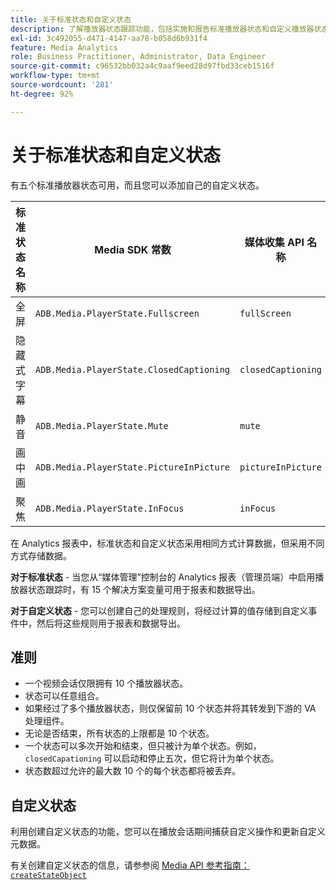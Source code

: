 ```yaml
---
title: 关于标准状态和自定义状态
description: 了解播放器状态跟踪功能，包括实施和报告标准播放器状态和自定义播放器状态的要求和准则。
exl-id: 3c492055-d471-4147-aa78-b058d6b931f4
feature: Media Analytics
role: Business Practitioner, Administrator, Data Engineer
source-git-commit: c96532bb032a4c9aaf9eed28d97fbd33ceb1516f
workflow-type: tm+mt
source-wordcount: '281'
ht-degree: 92%

---
```


# 关于标准状态和自定义状态

有五个标准播放器状态可用，而且您可以添加自己的自定义状态。

| 标准状态名称 | Media SDK 常数 | 媒体收集 API 名称 |
|-----------------------|------------------------------------------|-----------------------------|
| 全屏 | `ADB.Media.PlayerState.Fullscreen` | `fullScreen` |
| 隐藏式字幕 | `ADB.Media.PlayerState.ClosedCaptioning` | `closedCaptioning` |
| 静音 | `ADB.Media.PlayerState.Mute` | `mute` |
| 画中画 | `ADB.Media.PlayerState.PictureInPicture` | `pictureInPicture` |
| 聚焦 | `ADB.Media.PlayerState.InFocus` | `inFocus` |

在 Analytics 报表中，标准状态和自定义状态采用相同方式计算数据，但采用不同方式存储数据。

**对于标准状态** - 当您从“媒体管理”控制台的 Analytics 报表（管理员端）中启用播放器状态跟踪时，有 15 个解决方案变量可用于报表和数据导出。

**对于自定义状态** - 您可以创建自己的处理规则，将经过计算的值存储到自定义事件中，然后将这些规则用于报表和数据导出。

## 准则

* 一个视频会话仅限拥有 10 个播放器状态。
* 状态可以任意组合。
* 如果经过了多个播放器状态，则仅保留前 10 个状态并将其转发到下游的 VA 处理组件。
* 无论是否结束，所有状态的上限都是 10 个状态。
* 一个状态可以多次开始和结束，但只被计为单个状态。例如，`closedCapationing` 可以启动和停止五次，但它将计为单个状态。
* 状态数超过允许的最大数 10 个的每个状态都将被丢弃。

## 自定义状态

利用创建自定义状态的功能，您可以在播放会话期间捕获自定义操作和更新自定义元数据。

有关创建自定义状态的信息，请参参阅 [Media API 参考指南：`createStateObject`](https://aep-sdks.gitbook.io/docs/using-mobile-extensions/adobe-media-analytics/media-api-reference#createstateobject)

